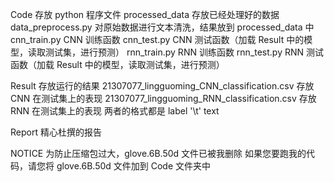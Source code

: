Code 存放 python 程序文件
	processed_data  存放已经处理好的数据
	data_preprocess.py  对原始数据进行文本清洗，结果放到 processed_data 中
	cnn_train.py  CNN 训练函数
	cnn_test.py  CNN 测试函数（加载 Result 中的模型，读取测试集，进行预测）
	rnn_train.py  RNN 训练函数
	rnn_test.py  RNN 测试函数（加载 Result 中的模型，读取测试集，进行预测）

Result 存放运行的结果
	21307077_lingguoming_CNN_classification.csv 存放 CNN 在测试集上的表现
	21307077_lingguoming_RNN_classification.csv 存放 RNN 在测试集上的表现
	两者的格式都是 label '\t' text

Report
	精心杜撰的报告

NOTICE
	为防止压缩包过大，glove.6B.50d 文件已被我删除
	如果您要跑我的代码，请您将 glove.6B.50d 文件加到 Code 文件夹中